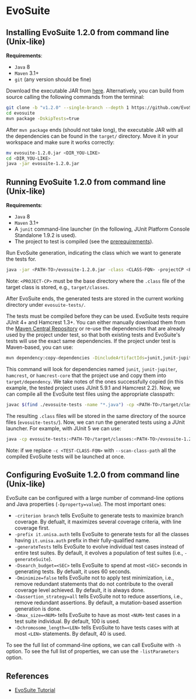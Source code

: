 # EvoSuite

## Installing EvoSuite 1.2.0 from command line (Unix-like)

**Requirements**:

- `Java` 8
- `Maven` 3.1+
- `git` (any version should be fine)

Download the executable JAR from [here](https://github.com/EvoSuite/evosuite/releases/tag/v1.2.0). Alternatively, you can build from source calling the following commands from the terminal:

```sh
git clone -b "v1.2.0" --single-branch --depth 1 https://github.com/EvoSuite/evosuite
cd evosuite
mvn package -DskipTests=true
```

After `mvn package` ends (should not take long), the executable JAR with all the dependencies can be found in the `target/` directory. Move it in your workspace and make sure it works correctly:

```sh
mv evosuite-1.2.0.jar <DIR_YOU-LIKE>
cd <DIR_YOU-LIKE>
java -jar evosuite-1.2.0.jar
```

## Running EvoSuite 1.2.0 from command line (Unix-like)

**Requirements**:

- `Java` 8
- `Maven` 3.1+
- A `junit` command-line launcher (in the following, JUnit Platform Console Standalone 1.9.2 is used).
- The project to test is compiled (see the [prerequirements](../README.md)).

Run EvoSuite generation, indicating the class which we want to generate the tests for.

```sh
java -jar <PATH-TO>/evosuite-1.2.0.jar -class <CLASS-FQN> -projectCP <PROJECT-CP>`
```

Note: `<PROJECT-CP>` must be the base directory where the `.class` file of the target class is stored, e.g., `target/classes`.

After EvoSuite ends, the generated tests are stored in the current working directory under `evosuite-tests/`.

The tests must be compiled before they can be used. EvoSuite tests require JUnit 4+ and Hamcrest 1.3+. You can either manually download them from the [Maven Central Repository](https://central.sonatype.com/) or re-use the dependencies that are already used by the project under test, so that both existing tests and EvoSuite's tests will use the exact same dependencies. If the project under test is Maven-based, you can use:

```sh
mvn dependency:copy-dependencies -DincludeArtifactIds=junit,junit-jupiter,hamcrest,hamcrest-core
```

This command will look for dependencies named `junit`, `junit-jupiter`, `hamcrest`, or `hamcrest-core` that the project use and copy them into `target/dependency`. We take notes of the ones successfully copied (in this example, the tested project uses JUnit 5.9.1 and Hamcrest 2.2). Now, we can compile all the EvoSuite test files using the appropriate classpath:

```sh
javac $(find ./evosuite-tests -name "*.java") -cp <PATH-TO>/target/classes:<PATH-TO>/evosuite-1.2.0.jar:<PATH-TO>/junit-jupiter-5.9.1.jar:<PATH-TO>/hamcrest-2.2.jar`
```

The resulting `.class` files will be stored in the same directory of the source files (`evosuite-tests/`). Now, we can run the generated tests using a JUnit launcher. For example, with JUnit 5 we can use:

```sh
java -cp evosuite-tests:<PATH-TO>/target/classes:<PATH-TO>/evosuite-1.2.0.jar:<PATH-TO>/junit-platform-console-standalone-1.9.2.jar org.junit.platform.console.ConsoleLauncher -c <TEST-CLASS-FQN>
```

Note: if we replace `-c <TEST-CLASS-FQN>` with `--scan-class-path` all the compiled EvoSuite tests will be launched at once.

## Configuring EvoSuite 1.2.0 from command line (Unix-like)

EvoSuite can be configured with a large number of command-line options and Java properties (`-Dproperty=value`). The most important ones:

- `-criterion branch` tells EvoSuite to generate tests to maximize branch coverage. By defualt, it maximizes several coverage criteria, with line coverage first.
- `-prefix it.unisa.auth` tells EvoSuite to generate tests for all the classes having `it.unisa.auth` prefix in their fully-qualified name.
- `-generateTests` tells EvoSuite to evolve individual test cases instead of entire test suites. By default, it evolves a population of test suites (i.e., `-generateSuite`).
- `-Dsearch_budget=<SEC>` tells EvoSuite to spend at most `<SEC>` seconds in generating tests. By defualt, it uses 60 seconds.
- `-Dminimize=false` tells EvoSuite not to apply test minimization, i.e., remove redundant statements that do not contribute to the overall coverage level achieved. By default, it is always done.
- `-Dassertion_strategy=all` tells EvoSuite not to reduce assertions, i.e., remove redundant assertions. By default, a mutation-based assertion generation is done.
- `-Dmax_size=<NUM>` tells EvoSuite to have as most `<NUM>` test cases in a test suite individual. By default, 100 is used.
- `-Dchromosome_length=<LEN>` tells EvoSuite to have tests cases with at most `<LEN>` statements. By default, 40 is used.

To see the full list of command-line options, we can call EvoSuite with `-h` option. To see the full list of properties, we can use the `-listParameters` option. 

## References

- [EvoSuite Tutorial](https://www.evosuite.org/documentation/tutorial-part-1/)
